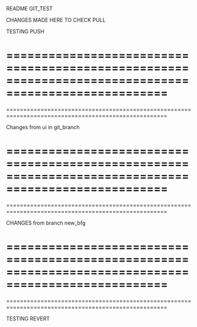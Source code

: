 README GIT_TEST

CHANGES MADE HERE TO CHECK PULL

TESTING PUSH

=====================================================================================================
=====================================================================================================
=====================================================================================================


Changes from ui in git_branch


=====================================================================================================
=====================================================================================================
=====================================================================================================

CHANGES from branch new_bfg


=====================================================================================================
=====================================================================================================
=====================================================================================================


TESTING REVERT